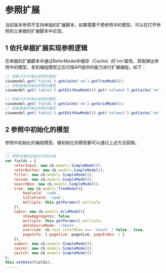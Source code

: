 <a name="P9kKn"></a>
# 参照扩展
当前版本参照不支持单独的扩展脚本，如果需要干预参照中的模型，可以在打开参照的父单据的扩展脚本中实现。
<a name="7dZJk"></a>
## 1 依托单据扩展实现参照逻辑
在单据的扩展脚本中通过ReferModel中缓存（Cache）的'vm'属性，获取弹出参照中的模型，拿到编程模型之后可按API提供的能力进行扩展编程。如下：
```javascript
// 获取卡片中弹出参照的模型
viewmodel.get('field1').getCache('vm').getTreeModel();
// 获取表格中弹出参照的模型
viewmodel.get('table1').getEditRowModel().get('column1').getCache('vm').getTreeModel();

// 获取卡片中弹出参照的模型
viewmodel.get('field1').getCache('vm').getGridModel();
// 获取表格中弹出参照的模型
viewmodel.get('table1').getEditRowModel().get('column1').getCache('vm').getGridModel();
```

<a name="iqvJy"></a>
## 2 参照中初始化的模型
参照中初始化的编程模型，被初始化的模型都可以通过上述方法获取。
```javascript
......
// 参照中模型初始化代码片段
var fields = {
    referInput: new cb.models.SimpleModel(),
    referButton: new cb.models.SimpleModel(),
    filter: new cb.models.SimpleModel(),
    reload: new cb.models.SimpleModel(),
    searchBox: new cb.models.SimpleModel(),
    tree: new cb.models.TreeModel({ 
        keyField: 'code', 
        titleField: 'name', 
        multiple: this.getParams().multiple 
    }),
    table: new cb.models.GridModel({
        showAggregates: false,
        multiple: this.getParams().multiple,
        dataSourceMode: 'remote',
        override: cb.rest.interMode === 'touch' ? false : true,
        pageInfo: { pageSize: pageSize, pageIndex: 1 }
    }),
    submit: new cb.models.SimpleModel(),
    cancel: new cb.models.SimpleModel(),
    switch: new cb.models.SimpleModel()
};
this.setData(fields);
......
```